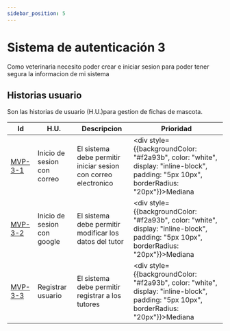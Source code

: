 ```yaml
---
sidebar_position: 5
---
```


# Sistema de autenticación 3
Como veterinaria necesito poder crear e iniciar sesion para poder tener segura la informacion de mi sistema 

<!-- En la siguiente imagen reprecenta el flujo general de la epica:
![Task Flow de Gestionar citas](/img/gestionar_citas/gestionar_citas_diagrama.svg) -->

## Historias usuario
Son las historias de usuario (H.U.)para gestion de fichas de mascota.

| Id | H.U. | Descripcion | Prioridad |
|--------| -------- | -------- | --------|
| [MVP-3-1](./mvp-3-1) | Inicio de sesion con correo | El sistema debe permitir iniciar sesion con correo electronico | <div style={{backgroundColor: "#f2a93b", color: "white", display: "inline-block", padding: "5px 10px", borderRadius: "20px"}}>Mediana</div> |
| [MVP-3-2](./mvp-3-2) | Inicio de sesion con google| El sistema debe permitir modificar los datos del tutor | <div style={{backgroundColor: "#f2a93b", color: "white", display: "inline-block", padding: "5px 10px", borderRadius: "20px"}}>Mediana</div>  |
| [MVP-3-3](./mvp-3-3) | Registrar usuario | El sistema debe permitir registrar a los tutores | <div style={{backgroundColor: "#f2a93b", color: "white", display: "inline-block", padding: "5px 10px", borderRadius: "20px"}}>Mediana</div>  |
